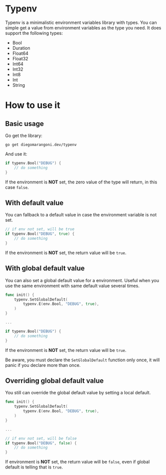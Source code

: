 # Typenv

Typenv is a minimalistic environment variables library with types.
You can simple get a value from environment variables as the type you need.
It does support the following types:

* Bool
* Duration
* Float64
* Float32
* Int64
* Int32
* Int8
* Int
* String

# How to use it

## Basic usage

Go get the library:

```shell
go get diegomarangoni.dev/typenv
```

And use it:

```go
if typenv.Bool("DEBUG") {
	// do something
}
```

If the environment is **NOT** set, the zero value of the type will return, in this case `false`.

## With default value

You can fallback to a default value in case the environment variable is not set.

```go
// if env not set, will be true
if typenv.Bool("DEBUG", true) {
	// do something
}
```

If the environment is **NOT** set, the return value will be `true`.

## With global default value

You can also set a global default value for a environment.
Useful when you use the same environment with same default value several times.

```go
func init() {
	typenv.SetGlobalDefault(
		typenv.E(env.Bool, "DEBUG", true),
	)
}

...

if typenv.Bool("DEBUG") {
	// do something
}
```

If the environment is **NOT** set, the return value will be `true`.

Be aware, you must declare the `SetGlobalDefault` function only once, it will panic if you declare more than once.

## Overriding global default value

You still can override the global default value by setting a local default.

```go
func init() {
	typenv.SetGlobalDefault(
		typenv.E(env.Bool, "DEBUG", true),
	)
}

...

// if env not set, will be false
if typenv.Bool("DEBUG", false) {
	// do something
}
```

If environment is **NOT** set, the return value will be `false`, even if global default is telling that is `true`.
